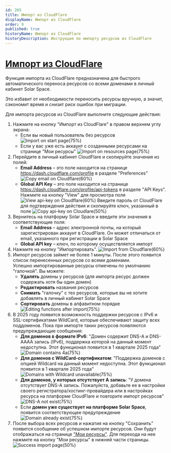 ```yaml
---
id: 265
title: Импорт из CloudFlare
displayName: Импорт из CloudFlare
order: 9
published: true
historyName: Импорт из CloudFlare
historyDescription: Инструкция по импорту ресурсов из CloudFlare
---
```


# [Импорт из CloudFlare](import-from-cf)

Функция импорта из CloudFlare предназначена для быстрого автоматического переноса ресурсов со всеми доменами в личный кабинет Solar Space.

Это избавит от необходимости переносить ресурсы вручную, а значит, сэкономит время и снизит риск ошибок при миграции.

Для импорта ресурсов из CloudFlare выполните следующие действия:

1. Нажмите на кнопку "Импорт из CloudFlare" в правом верхнем углу экрана: <br>
   - Если вы новый пользователь без ресурсов
![Import on start page(75%)](https://img.solarspace.pro/docs/import-on-start-page.jpg "Импорт на стартовой странице")
   - Если у вас уже есть аккаунт с созданными ресурсами на странице "Мои ресурсы"
![Import on resources page(75%)](https://img.solarspace.pro/docs/import-on-resources-page.jpg "Импорт на странице всех ресурсов")
2. Перейдите в личный кабинет CloudFlare и скопируйте значения из полей:
   - **Email Address** – это поле находится на странице https://dash.cloudflare.com/profile в разделе "Preferences"
![Copy email on Cloudflare(60%)](https://img.solarspace.pro/docs/email-cf.jpg "Поле емайла в Cloudflare")
   - **Global API Key** – это поле находится на странице https://dash.cloudflare.com/profile/api-tokens в разделе "API Keys". Нажмите на кнопку "View" для просмотра поля
![View api-key on Cloudflare(60%)](https://img.solarspace.pro/docs/api-key-cf.jpg "Просмотр api-key в Cloudflare")
   Введите пароль от CloudFlare для подтверждения действия и скопируйте ключ, указанный в поле
![Copy api-key on Cloudlare(50%)](https://img.solarspace.pro/docs/copy-api-key-cf.jpg "Копирование api-key в Cloudflare")
3. Вернитесь на платформу Solar Space и введите эти значения в соответствующие поля: </br>
   - **Email Address** – адрес электронной почты, на который зарегистрирован аккаунт в CloudFlare. Он может отличаться от email, указанного при регистрации в Solar Space </br>
   - **Global API key** – ключ, по которому осуществляется импорт </br>
4. Нажмите на кнопку "Импортировать".
![Import from Cloudflare(60%)](https://img.solarspace.pro/docs/import-from-cf.jpg "Импорт из Cloudflare")
5. Импорт ресурсов займет не более 1 минуты. После этого появится список перенесенных ресурсов со всеми доменами. </br>
Успешно импортированные ресурсы отмечены по умолчанию "галочкой". Вы можете: </br>
   - **Удалять** домены у ресурсов (для импорта ресурс должен содержать хотя бы один домен) </br>
   - **Редактировать** названия ресурсов </br>
   - **Снимать** "галочку" с тех ресурсов, которые вы не хотите добавлять в личный кабинет Solar Space </br>
   - **Сортировать** домены в алфавитном порядке
![Editing functions after import(75%)](https://img.solarspace.pro/docs/editing-functions.jpg "Функции редактирования после импорта")
6. В 2025 году появится возможность поддержки ресурсов с IPv6 и SSL-сертификатами WildCard, которые обеспечивают защиту всех поддоменов. Пока при импорте таких ресурсов появляются предупреждающие сообщения: </br>
   - **Для доменов в формате IPv6**: "Домен содержит DNS-A и DNS-AAAA запись (IPv6), поддержка которой на данный момент недоступна. Этот функционал появится в 1 квартале 2025 года"
![Domain contains 4a(75%)](https://img.solarspace.pro/docs/domain-should-contain-aaaa.jpg "Домен содержит 4а запись")
   - **Для доменов с WildCard-сертификатом**: "Поддержка доменов с опцией Wildcard на данный момент недоступна. Этот функционал появится в 1 квартале 2025 года"
![Domains with Wildcard unavailable(75%)](https://img.solarspace.pro/docs/wildcard-unavailable.jpg "Домены в формате Wildcard недоступны")
   - **Для доменов, у которых отсутствует А запись**: "У домена отсутствует DNS-A запись. Пожалуйста, добавьте ее в настройки своего регистратора/хостинг-провайдера или в настройках ресурса на платформе CloudFlare и повторите импорт ресурсов"
![DNS-A not exist(75%)](https://img.solarspace.pro/docs/dns-a-not-exist.jpg "У домена отсутствует DNS-A запись")
   - Если **домен уже существует на платформе Solar Space**, появится соответствующее предупреждение
![Domain already exist(75%)](https://img.solarspace.pro/docs/domain-exist-in-lk.jpg "Домен уже существует")
7. После выбора всех ресурсов и нажатия на кнопку "Сохранить" появится сообщение об успешном импорте ресурсов. Они будут отображаться на странице ["Мои ресурсы"]([246]). Для перехода на нее нажмите на кнопку "Мои ресурсы" в нижней части страницы.
![Success import page(50%)](https://img.solarspace.pro/docs/success-import.jpg "Страница успешного импорта")